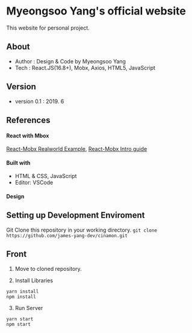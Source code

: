 # Myeongsoo Yang's official website

This website for personal project.

## About

- Author : Design & Code by Myeongsoo Yang
- Tech : React.JS(16.8+), Mobx, Axios, HTML5, JavaScript

## Version

- version 0.1 : 2019. 6

## References

#### React with Mbox

[React-Mobx Realworld Example](https://github.com/gothinkster/react-mobx-realworld-example-app),
[React-Mobx Intro guide](https://velog.io/@velopert/MobX-1-%EC%8B%9C%EC%9E%91%ED%95%98%EA%B8%B0-9sjltans3p)

#### Built with

- HTML & CSS, JavaScript
- Editor: VSCode

#### Design

## Setting up Development Enviroment

Git Clone this repository in your working directory.
`git clone https://github.com/james-yang-dev/cinamon.git`

## Front

1. Move to cloned repository.

2. Install Libraries

```
yarn install
npm install
```

3. Run Server

```
yarn start
npm start
```
